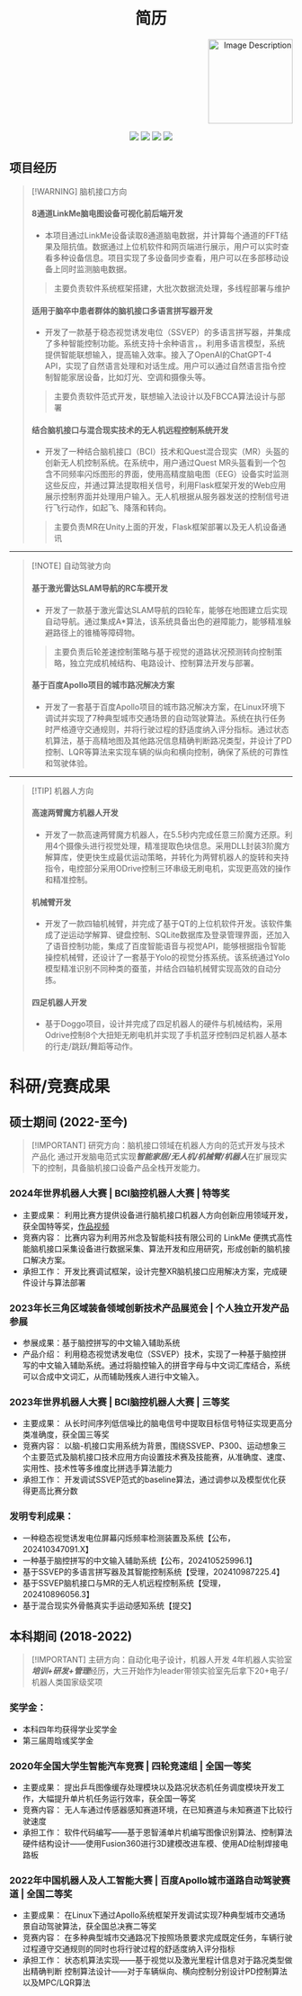 <h1 align = "center">简历</h1>
<div align="right">
    <img src="https://imgpool.protodrive.xyz/img/yank-note-picgo-img-20241105215145.png" alt="Image Description" width="150" />
</div>

<p align = "center">    
<img  src="https://img.shields.io/badge/硕士-8A2BE2" />
<img  src="https://img.shields.io/badge/华东理工大学%20-控制工程-blue" />
<img  src="https://img.shields.io/badge/本科-8A2BE2" />
<img  src="https://img.shields.io/badge/中国计量大学%20-自动化系-blue" />
</p>

## 项目经历

> [!WARNING] 脑机接口方向
> #### 8通道LinkMe脑电图设备可视化前后端开发
> - 本项目通过LinkMe设备读取8通道脑电数据，并计算每个通道的FFT结果及阻抗值。数据通过上位机软件和网页端进行展示，用户可以实时查看多种设备信息。项目实现了多设备同步查看，用户可以在多部移动设备上同时监测脑电数据。
> > 主要负责软件系统框架搭建，大批次数据流处理，多线程部署与维护
> #### 适用于脑卒中患者群体的脑机接口多语言拼写器开发
> - 开发了一款基于稳态视觉诱发电位（SSVEP）的多语言拼写器，并集成了多种智能控制功能。系统支持十余种语言，。利用多语言模型，系统提供智能联想输入，提高输入效率。接入了OpenAI的ChatGPT-4 API，实现了自然语言处理和对话生成。用户可以通过自然语言指令控制智能家居设备，比如灯光、空调和摄像头等。
>  > 主要负责软件范式开发，联想输入法设计以及FBCCA算法设计与部署
> #### 结合脑机接口与混合现实技术的无人机远程控制系统开发
> - 开发了一种结合脑机接口（BCI）技术和Quest混合现实（MR）头盔的创新无人机控制系统。在系统中，用户通过Quest MR头盔看到一个包含不同频率闪烁图形的界面，使用高精度脑电图（EEG）设备实时监测这些反应，并通过算法提取相关信号，利用Flask框架开发的Web应用展示控制界面并处理用户输入。无人机根据从服务器发送的控制信号进行飞行动作，如起飞、降落和转向。
>  > 主要负责MR在Unity上面的开发，Flask框架部署以及无人机设备通讯

---

> [!NOTE] 自动驾驶方向
> #### 基于激光雷达SLAM导航的RC车模开发
>- 开发了一款基于激光雷达SLAM导航的四轮车，能够在地图建立后实现自动导航。通过集成A*算法，该系统具备出色的避障能力，能够精准躲避路径上的锥桶等障碍物。
>>主要负责后轮差速控制策略与基于视觉的道路状况预测转向控制策略，独立完成机械结构、电路设计、控制算法开发与部署。
> 
> #### 基于百度Apollo项目的城市路况解决方案
>- 开发了一套基于百度Apollo项目的城市路况解决方案，在Linux环境下调试并实现了7种典型城市交通场景的自动驾驶算法。系统在执行任务时严格遵守交通规则，并将行驶过程的舒适度纳入评分指标。通过状态机算法，基于高精地图及其他路况信息精确判断路况类型，并设计了PD控制、LQR等算法来实现车辆的纵向和横向控制，确保了系统的可靠性和驾驶体验。
---
> [!TIP] 机器人方向
> #### 高速两臂魔方机器人开发
> - 开发了一款高速两臂魔方机器人，在5.5秒内完成任意三阶魔方还原。利用4个摄像头进行视觉处理，精准提取色块信息。采用DLL封装3阶魔方解算库，使更快生成最优运动策略，并转化为两臂机器人的旋转和夹持指令，电控部分采用ODrive控制三环串级无刷电机，实现更高效的操作和精准控制。
> #### 机械臂开发
> - 开发了一款四轴机械臂，并完成了基于QT的上位机软件开发。该软件集成了逆运动学解算、键盘控制、SQLite数据库及登录管理界面，还加入了语音控制功能，集成了百度智能语音与视觉API，能够根据指令智能操控机械臂，还设计了一套基于Yolo的视觉分拣系统。该系统通过Yolo模型精准识别不同种类的蚕茧，并结合四轴机械臂实现高效的自动分拣。
> 
> #### 四足机器人开发
> - 基于Doggo项目，设计并完成了四足机器人的硬件与机械结构，采用Odrive控制8个大扭矩无刷电机并实现了手机蓝牙控制四足机器人基本的行走/跳跃/舞蹈等动作。

# 科研/竞赛成果
## 硕士期间 (2022-至今)

> [!IMPORTANT] 研究方向：脑机接口领域在机器人方向的范式开发与技术产品化
> 通过开发脑电范式实现***智能家居/无人机/机械臂/机器人***在扩展现实下的控制，具备脑机接口设备产品全栈开发能力。

### 2024年世界机器人大赛 | BCI脑控机器人大赛 | 特等奖
- 主要成果：
    利用比赛方提供设备进行脑机接口机器人方向创新应用领域开发，获全国特等奖，[作品视频](https://www.bilibili.com/video/BV1j2nfeuEw9/?share_source=copy_web&vd_source=5c96f762c988c468ce28dd44872b19b8)
- 竞赛内容：
    比赛内容为利用苏州念及智能科技有限公司的 LinkMe 便携式高性能脑机接口采集设备进行数据采集、算法开发和应用研究，形成创新的脑机接口解决方案。
- 承担工作：
    开发比赛调试框架，设计完整XR脑机接口应用解决方案，完成硬件设计与算法部署

### 2023年长三角区域装备领域创新技术产品展览会 | 个人独立开发产品参展
- 参展成果：基于脑控拼写的中文输入辅助系统
- 产品介绍：
    利用稳态视觉诱发电位（SSVEP）技术，实现了一种基于脑控拼写的中文输入辅助系统。通过将脑控输入的拼音字母与中文词汇库结合，系统可以合成中文词汇，从而辅助残疾人进行中文输入。
    

### 2023年世界机器人大赛 | BCI脑控机器人大赛 | 三等奖
- 主要成果：
    从长时间序列低信噪比的脑电信号中提取目标信号特征实现更高分类准确度，获全国三等奖
- 竞赛内容：
    以脑-机接口实用系统为背景，围绕SSVEP、P300、运动想象三个主要范式及脑机接口技术应用方向设置技术赛及技能赛，从准确度、速度、实用性、技术性等多维度比拼选手算法能力
- 承担工作：
    开发调试SSVEP范式的baseline算法，通过调参以及模型优化获得更高比赛分数


### 发明专利成果：
- 一种稳态视觉诱发电位屏幕闪烁频率检测装置及系统【公布，202410347091.X】
- 一种基于脑控拼写的中文输入辅助系统【公布，202410525996.1】
- 基于SSVEP的多语言拼写器及其智能控制系统【受理，202410987225.4】
- 基于SSVEP脑机接口与MR的无人机远程控制系统【受理，202410896056.3】
- 基于混合现实外骨骼真实手运动感知系统【提交】


## 本科期间 (2018-2022)
> [!IMPORTANT] 主研方向：自动化电子设计，机器人开发
> 4年机器人实验室***培训+研发+管理***经历，大三开始作为leader带领实验室先后拿下20+电子/机器人类国家级奖项
### 奖学金：
- 本科四年均获得学业奖学金
- 第三届周晗彧奖学金
### 2020年全国大学生智能汽车竞赛 | 四轮竞速组 | 全国一等奖
- 主要成果：
    提出乒乓图像缓存处理模块以及路况状态机任务调度模块开发工作，大幅提升单片机任务运行效率，获全国一等奖
- 竞赛内容：
    无人车通过传感器感知赛道环境，在已知赛道与未知赛道下比较行驶速度
- 承担工作：
    软件代码编写——基于恩智浦单片机编写图像识别算法、控制算法
    硬件结构设计——使用Fusion360进行3D建模改进车模、使用AD绘制焊接电路板

### 2022年中国机器人及人工智能大赛 | 百度Apollo城市道路自动驾驶赛道 | 全国二等奖
- 主要成果：
    在Linux下通过Apollo系统框架开发调试实现7种典型城市交通场景自动驾驶算法，获全国总决赛二等奖
- 竞赛内容：
    在多种典型城市交通路况下按照场景要求完成既定任务，车辆行驶过程遵守交通规则的同时也将行驶过程的舒适度纳入评分指标
- 承担工作：
	状态机算法实现——基于视觉以及激光里程计信息对于路况类型做出精确判断
    控制算法设计——对于车辆纵向、横向控制分别设计PD控制算法以及MPC/LQR算法

